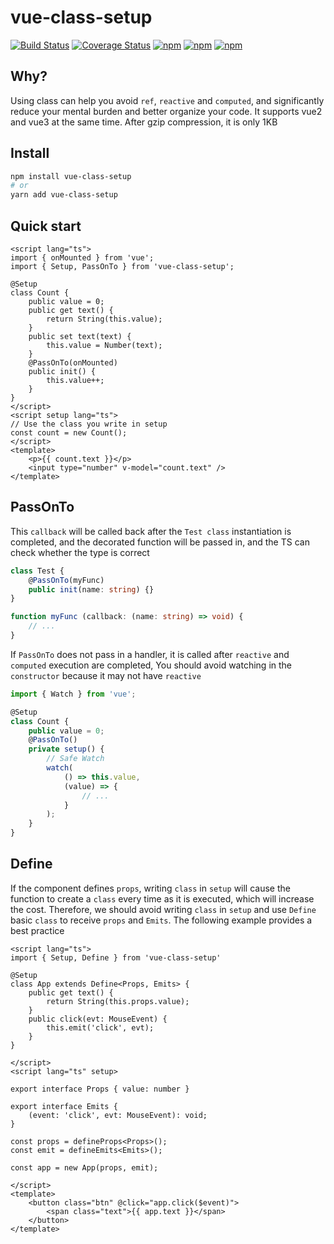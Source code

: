 # vue-class-setup

[![Build Status](https://github.com/fmfe/vue-class-setup/workflows/CI/badge.svg)](https://github.com/fmfe/vue-class-setup/actions)
<a href='https://coveralls.io/github/fmfe/vue-class-setup?branch=main'><img src='https://coveralls.io/repos/github/fmfe/vue-class-setup/badge.svg?branch=main' alt='Coverage Status' /></a>
[![npm](https://img.shields.io/npm/v/vue-class-setup.svg)](https://www.npmjs.com/package/vue-class-setup)
[![npm](https://img.shields.io/npm/dm/vue-class-setup.svg)](https://www.npmjs.com/package/vue-class-setup)
[![npm](https://img.shields.io/npm/dt/vue-class-setup.svg)](https://www.npmjs.com/package/vue-class-setup)

## Why?

Using class can help you avoid `ref`, `reactive` and `computed`, and significantly reduce your mental burden and better organize your code. It supports vue2 and vue3 at the same time. After gzip compression, it is only 1KB

## Install

```bash
npm install vue-class-setup
# or
yarn add vue-class-setup
```

## Quick start

```vue
<script lang="ts">
import { onMounted } from 'vue';
import { Setup, PassOnTo } from 'vue-class-setup';

@Setup
class Count {
    public value = 0;
    public get text() {
        return String(this.value);
    }
    public set text(text) {
        this.value = Number(text);
    }
    @PassOnTo(onMounted)
    public init() {
        this.value++;
    }
}
</script>
<script setup lang="ts">
// Use the class you write in setup
const count = new Count();
</script>
<template>
    <p>{{ count.text }}</p>
    <input type="number" v-model="count.text" />
</template>
```

## PassOnTo
This `callback` will be called back after the `Test class` instantiation is completed, and the decorated function will be passed in, and the TS can check whether the type is correct
```ts
class Test {
    @PassOnTo(myFunc)
    public init(name: string) {}
}

function myFunc (callback: (name: string) => void) {
    // ...
}
```

If `PassOnTo` does not pass in a handler, it is called after `reactive` and `computed` execution are completed, You should avoid watching in the `constructor` because it may not have `reactive`

```ts
import { Watch } from 'vue';

@Setup
class Count {
    public value = 0;
    @PassOnTo()
    private setup() {
        // Safe Watch
        watch(
            () => this.value,
            (value) => {
                // ...
            }
        );
    }
}
```

## Define
If the component defines `props`, writing `class` in `setup` will cause the function to create a `class` every time as it is executed, which will increase the cost. Therefore, we should avoid writing `class` in `setup` and use `Define` basic `class` to receive `props` and `Emits`. The following example provides a best practice
```vue
<script lang="ts">
import { Setup, Define } from 'vue-class-setup'

@Setup
class App extends Define<Props, Emits> {
    public get text() {
        return String(this.props.value);
    }
    public click(evt: MouseEvent) {
        this.emit('click', evt);
    }
}

</script>
<script lang="ts" setup>

export interface Props { value: number }

export interface Emits {
    (event: 'click', evt: MouseEvent): void;
}

const props = defineProps<Props>();
const emit = defineEmits<Emits>();

const app = new App(props, emit);

</script>
<template>
    <button class="btn" @click="app.click($event)">
        <span class="text">{{ app.text }}</span>
    </button>
</template>

```
